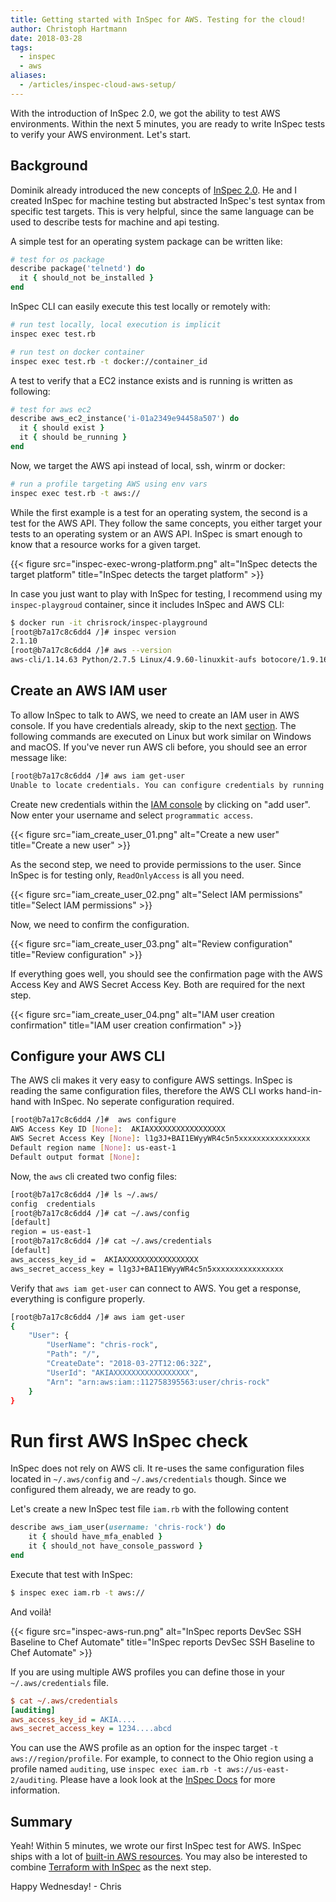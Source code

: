 ```yaml
---
title: Getting started with InSpec for AWS. Testing for the cloud!
author: Christoph Hartmann
date: 2018-03-28
tags:
  - inspec
  - aws
aliases:
  - /articles/inspec-cloud-aws-setup/
---
```


With the introduction of InSpec 2.0, we got the ability to test AWS environments. Within the next 5 minutes, you are ready to write InSpec tests to verify your AWS environment. Let's start.

## Background

Dominik already introduced the new concepts of [InSpec 2.0](https://thenewstack.io/moving-beyond-limits-infrastructure-testing-inspec-2-0/). He and I created InSpec for machine testing but abstracted InSpec's test syntax from specific test targets. This is very helpful, since the same language can be used to describe tests for machine and api testing. 

A simple test for an operating system package can be written like:

```ruby
# test for os package
describe package('telnetd') do
  it { should_not be_installed }
end
```

InSpec CLI can easily execute this test locally or remotely with:

```bash
# run test locally, local execution is implicit
inspec exec test.rb

# run test on docker container
inspec exec test.rb -t docker://container_id
```

A test to verify that a EC2 instance exists and is running is written as following:

```ruby
# test for aws ec2
describe aws_ec2_instance('i-01a2349e94458a507') do
  it { should exist }
  it { should be_running }
end
```

Now, we target the AWS api instead of local, ssh, winrm or docker: 

```bash
# run a profile targeting AWS using env vars
inspec exec test.rb -t aws://
```

While the first example is a test for an operating system, the second is a test for the AWS API. They follow the same concepts, you either target your tests to an operating system or an AWS API. InSpec is smart enough to know that a resource works for a given target.

{{< figure src="inspec-exec-wrong-platform.png" alt="InSpec detects the target platform" title="InSpec detects the target platform" >}}

In case you just want to play with InSpec for testing, I recommend using my `inspec-playgroud` container, since it includes InSpec and AWS CLI:

```bash
$ docker run -it chrisrock/inspec-playground
[root@b7a17c8c6dd4 /]# inspec version
2.1.10
[root@b7a17c8c6dd4 /]# aws --version
aws-cli/1.14.63 Python/2.7.5 Linux/4.9.60-linuxkit-aufs botocore/1.9.16
```

## Create an AWS IAM user

To allow InSpec to talk to AWS, we need to create an IAM user in AWS console. If you have credentials already, skip to the next [section](#run-inspec-check). The following commands are executed on Linux but work similar on Windows and macOS. If you've never run AWS cli before, you should see an error message like: 

```bash
[root@b7a17c8c6dd4 /]# aws iam get-user
Unable to locate credentials. You can configure credentials by running "aws configure".
```

Create new credentials within the [IAM console](https://console.aws.amazon.com/iam/home#/users) by clicking on "add user". Now enter your username and select `programmatic access`.

{{< figure src="iam_create_user_01.png" alt="Create a new user" title="Create a new user" >}}

As the second step, we need to provide permissions to the user. Since InSpec is for testing only, `ReadOnlyAccess` is all you need.

{{< figure src="iam_create_user_02.png" alt="Select IAM permissions" title="Select IAM permissions" >}}

Now, we need to confirm the configuration.

{{< figure src="iam_create_user_03.png" alt="Review configuration" title="Review configuration" >}}

If everything goes well, you should see the confirmation page with the AWS Access Key and AWS Secret Access Key. Both are required for the next step.

{{< figure src="iam_create_user_04.png" alt="IAM user creation confirmation" title="IAM user creation confirmation" >}}

## Configure your AWS CLI

The AWS cli makes it very easy to configure AWS settings. InSpec is reading the same configuration files, therefore the AWS CLI works hand-in-hand with InSpec. No seperate configuration required.

```bash
[root@b7a17c8c6dd4 /]#  aws configure
AWS Access Key ID [None]:  AKIAXXXXXXXXXXXXXXXXX
AWS Secret Access Key [None]: l1g3J+BAI1EWyyWR4c5n5xxxxxxxxxxxxxxxx
Default region name [None]: us-east-1
Default output format [None]:
```

Now, the `aws` cli created two config files:

```bash
[root@b7a17c8c6dd4 /]# ls ~/.aws/            
config  credentials
[root@b7a17c8c6dd4 /]# cat ~/.aws/config 
[default]
region = us-east-1
[root@b7a17c8c6dd4 /]# cat ~/.aws/credentials 
[default]
aws_access_key_id =  AKIAXXXXXXXXXXXXXXXXX
aws_secret_access_key = l1g3J+BAI1EWyyWR4c5n5xxxxxxxxxxxxxxxx
```

Verify that `aws iam get-user` can connect to AWS. You get a response, everything is configure properly.

```bash
[root@b7a17c8c6dd4 /]# aws iam get-user
{
    "User": {
        "UserName": "chris-rock", 
        "Path": "/", 
        "CreateDate": "2018-03-27T12:06:32Z", 
        "UserId": "AKIAXXXXXXXXXXXXXXXXX", 
        "Arn": "arn:aws:iam::112758395563:user/chris-rock"
    }
}
```

# Run first AWS InSpec check

InSpec does not rely on AWS cli. It re-uses the same configuration files located in `~/.aws/config` and `~/.aws/credentials` though. Since we configured them already, we are ready to go.

Let's create a new InSpec test file `iam.rb` with the following content

```ruby
describe aws_iam_user(username: 'chris-rock') do
    it { should have_mfa_enabled }
    it { should_not have_console_password }
end
```

Execute that test with InSpec:

```bash
$ inspec exec iam.rb -t aws://
```

And  voilà!

{{< figure src="inspec-aws-run.png" alt="InSpec reports DevSec SSH Baseline to Chef Automate" title="InSpec reports DevSec SSH Baseline to Chef Automate" >}}


If you are using multiple AWS profiles you can define those in your `~/.aws/credentials` file.

```ini
$ cat ~/.aws/credentials 
[auditing]
aws_access_key_id = AKIA....
aws_secret_access_key = 1234....abcd
```

You can use the AWS profile as an option for the inspec target `-t aws://region/profile`. For example, to connect to the Ohio region using a profile named `auditing`, use `inspec exec iam.rb -t aws://us-east-2/auditing`. Please have a look look at the [InSpec Docs](https://www.inspec.io/docs/reference/platforms/) for more information.

## Summary

Yeah! Within 5 minutes, we wrote our first InSpec test for AWS. InSpec ships with a lot of [built-in AWS resources](https://www.inspec.io/docs/reference/resources/#aws-resources). You may also be interested to combine [Terraform with InSpec](http://lollyrock.com/articles/inspec-terraform/) as the next step.

Happy Wednesday! - Chris

